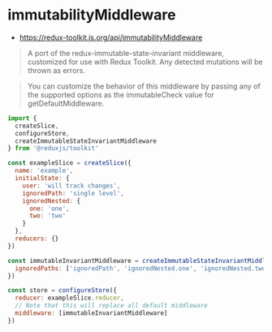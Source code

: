 # immutabilityMiddleware
- https://redux-toolkit.js.org/api/immutabilityMiddleware

> A port of the redux-immutable-state-invariant middleware, customized for use with Redux Toolkit. Any detected mutations will be thrown as errors.

> You can customize the behavior of this middleware by passing any of the supported options as the immutableCheck value for getDefaultMiddleware.


```js
import {
  createSlice,
  configureStore,
  createImmutableStateInvariantMiddleware
} from '@reduxjs/toolkit'

const exampleSlice = createSlice({
  name: 'example',
  initialState: {
    user: 'will track changes',
    ignoredPath: 'single level',
    ignoredNested: {
      one: 'one',
      two: 'two'
    }
  },
  reducers: {}
})

const immutableInvariantMiddleware = createImmutableStateInvariantMiddleware({
  ignoredPaths: ['ignoredPath', 'ignoredNested.one', 'ignoredNested.two']
})

const store = configureStore({
  reducer: exampleSlice.reducer,
  // Note that this will replace all default middleware
  middleware: [immutableInvariantMiddleware]
})
```
